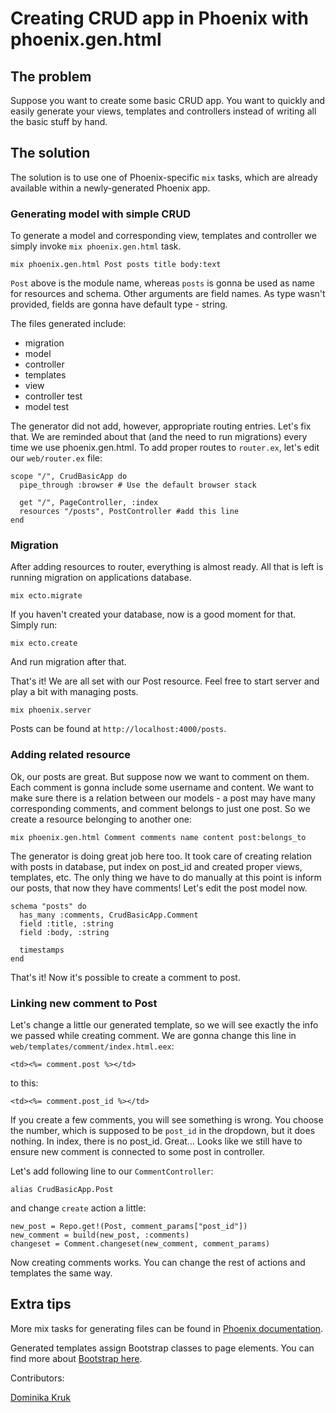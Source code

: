 # Creating CRUD app in Phoenix with phoenix.gen.html

## The problem

Suppose you want to create some basic CRUD app. You want to quickly and easily generate your views, templates and controllers instead of writing all the basic stuff by hand.

## The solution

The solution is to use one of Phoenix-specific `mix` tasks, which are
already available within a newly-generated Phoenix app.

### Generating model with simple CRUD

To generate a model and corresponding view, templates and controller we
simply invoke `mix phoenix.gen.html` task.

    mix phoenix.gen.html Post posts title body:text

`Post` above is the module name, whereas `posts` is gonna be used as name for resources and schema. Other arguments are field names. As type wasn't provided, fields are gonna have default type - string.

The files generated include:
- migration
- model
- controller
- templates
- view
- controller test
- model test

The generator did not add, however, appropriate routing entries. Let's
fix that. We are reminded about that (and the need to run migrations) every time we use
phoenix.gen.html. To add proper routes to `router.ex`,
let's edit our `web/router.ex` file:

    scope "/", CrudBasicApp do
      pipe_through :browser # Use the default browser stack

      get "/", PageController, :index
      resources "/posts", PostController #add this line
    end

### Migration

After adding resources to router, everything is almost ready. All that
is left is running migration on applications database.

    mix ecto.migrate

If you haven't created your database, now is a good moment for that.
Simply run:

    mix ecto.create

And run migration after that.

That's it! We are all set with our Post resource.
Feel free to start server and play a bit with managing posts.

    mix phoenix.server

Posts can be found at `http://localhost:4000/posts`.

### Adding related resource

Ok, our posts are great. But suppose now we want to comment on them. Each
comment is gonna include some username and content. We want to make
sure there is a relation between our models - a post may have many
corresponding comments, and comment belongs to just one post. So we
create a resource belonging to another one:

    mix phoenix.gen.html Comment comments name content post:belongs_to

The generator is doing great job here too. It took care of creating
relation with posts in database, put index on post_id and created proper
views, templates, etc. The only thing we have to do manually at this
point is inform our posts, that now they have comments! Let's edit the
post model now.

    schema "posts" do
      has_many :comments, CrudBasicApp.Comment
      field :title, :string
      field :body, :string

      timestamps
    end

That's it! Now it's possible to create a comment to post.

### Linking new comment to Post

Let's change a little our generated template, so we will see exactly the
info we passed while creating comment. We are gonna change this line in
`web/templates/comment/index.html.eex`:

    <td><%= comment.post %></td>

to this:

    <td><%= comment.post_id %></td>

If you create a few comments, you will see something is wrong. You choose the number, which is supposed to be
`post_id` in the dropdown, but it does nothing. In index, there is no post_id. Great... Looks like we still have to ensure new comment is connected to some post in controller.

Let's add following line to our `CommentController`:

    alias CrudBasicApp.Post

and change `create` action a little:

    new_post = Repo.get!(Post, comment_params["post_id"])
    new_comment = build(new_post, :comments)
    changeset = Comment.changeset(new_comment, comment_params)

Now creating comments works. You can change the rest of actions and templates the
same way.

## Extra tips

More mix tasks for generating files can be found in [Phoenix documentation](http://hexdocs.pm/phoenix/overview.html#modules_summary).

Generated templates assign Bootstrap classes to page elements. You can
find more about [Bootstrap here](http://getbootstrap.com/).


Contributors:

[Dominika Kruk](mailto:dominika.kruk@amberbit.com)
